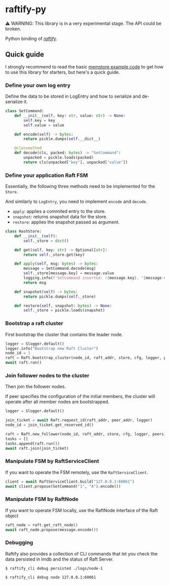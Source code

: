 # raftify-py

⚠️ WARNING: This library is in a very experimental stage. The API could be broken.

Python binding of [*raftify*](https://github.com/lablup/raftify).

## Quick guide

I strongly recommend to read the basic [memstore example code](https://github.com/lablup/raftify/blob/main/binding/python/examples/main.py) to get how to use this library for starters, but here's a quick guide.

### Define your own log entry

Define the data to be stored in LogEntry and how to serialize and de-serialize it.

```py
class SetCommand:
    def __init__(self, key: str, value: str) -> None:
        self.key = key
        self.value = value

    def encode(self) -> bytes:
        return pickle.dumps(self.__dict__)

    @classmethod
    def decode(cls, packed: bytes) -> "SetCommand":
        unpacked = pickle.loads(packed)
        return cls(unpacked["key"], unpacked["value"])
```

### Define your application Raft FSM

Essentially, the following three methods need to be implemented for the `Store`.

And similarly to `LogEntry`, you need to implement `encode` and `decode`.

- `apply`: applies a commited entry to the store.
- `snapshot`: returns snapshot data for the store.
- `restore`: applies the snapshot passed as argument.

```py
class HashStore:
    def __init__(self):
        self._store = dict()

    def get(self, key: str) -> Optional[str]:
        return self._store.get(key)

    def apply(self, msg: bytes) -> bytes:
        message = SetCommand.decode(msg)
        self._store[message.key] = message.value
        logging.info(f'SetCommand inserted: ({message.key}, "{message.value}")')
        return msg

    def snapshot(self) -> bytes:
        return pickle.dumps(self._store)

    def restore(self, snapshot: bytes) -> None:
        self._store = pickle.loads(snapshot)
```

### Bootstrap a raft cluster

First bootstrap the cluster that contains the leader node.

```py
logger = Slogger.default()
logger.info("Bootstrap new Raft Cluster")
node_id = 1
raft = Raft.bootstrap_cluster(node_id, raft_addr, store, cfg, logger, peers)
await raft.run()
```

### Join follower nodes to the cluster

Then join the follower nodes.

If peer specifies the configuration of the initial members, the cluster will operate after all member nodes are bootstrapped.

```py
logger = Slogger.default()

join_ticket = await Raft.request_id(raft_addr, peer_addr, logger)
node_id = join_ticket.get_reserved_id()

raft = Raft.new_follower(node_id, raft_addr, store, cfg, logger, peers)
tasks = []
tasks.append(raft.run())
await raft.join(join_ticket)
```

### Manipulate FSM by RaftServiceClient

If you want to operate the FSM remotely, use the `RaftServiceClient`.

```py
client = await RaftServiceClient.build("127.0.0.1:60061")
await client.propose(SetCommand("1", "A").encode())
```

### Manipulate FSM by RaftNode

If you want to operate FSM locally, use the RaftNode interface of the Raft object

```py
raft_node = raft.get_raft_node()
await raft_node.propose(message.encode())
```

### Debugging

Raftify also provides a collection of CLI commands that let you check the data persisted in lmdb and the status of Raft Server.

```
$ raftify_cli debug persisted ./logs/node-1
```

```
$ raftify_cli debug node 127.0.0.1:60061
```
